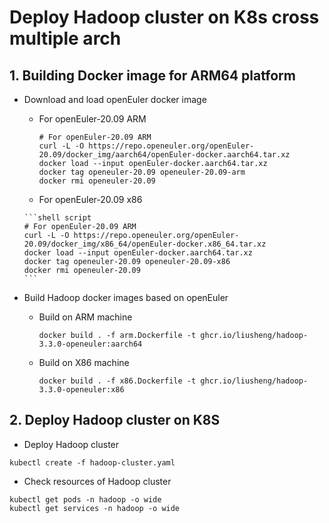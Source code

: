 # Deploy Hadoop cluster on K8s cross multiple arch

## 1. Building Docker image for ARM64 platform

- Download and load openEuler docker image
    - For openEuler-20.09 ARM
      ```shell script
      # For openEuler-20.09 ARM
      curl -L -O https://repo.openeuler.org/openEuler-20.09/docker_img/aarch64/openEuler-docker.aarch64.tar.xz
      docker load --input openEuler-docker.aarch64.tar.xz
      docker tag openeuler-20.09 openeuler-20.09-arm
      docker rmi openeuler-20.09
      ```
     - For openEuler-20.09 x86
 
      ```shell script
      # For openEuler-20.09 ARM
      curl -L -O https://repo.openeuler.org/openEuler-20.09/docker_img/x86_64/openEuler-docker.x86_64.tar.xz
      docker load --input openEuler-docker.aarch64.tar.xz
      docker tag openeuler-20.09 openeuler-20.09-x86
      docker rmi openeuler-20.09
      ```
- Build Hadoop docker images based on openEuler

  - Build on ARM machine
    ```shell script
    docker build . -f arm.Dockerfile -t ghcr.io/liusheng/hadoop-3.3.0-openeuler:aarch64
    ```
  - Build on X86 machine
    ```shell script
    docker build . -f x86.Dockerfile -t ghcr.io/liusheng/hadoop-3.3.0-openeuler:x86
    ```

## 2. Deploy Hadoop cluster on K8S

- Deploy Hadoop cluster
```shell script
kubectl create -f hadoop-cluster.yaml
```
- Check resources of Hadoop cluster
```shell script
kubectl get pods -n hadoop -o wide
kubectl get services -n hadoop -o wide
```
